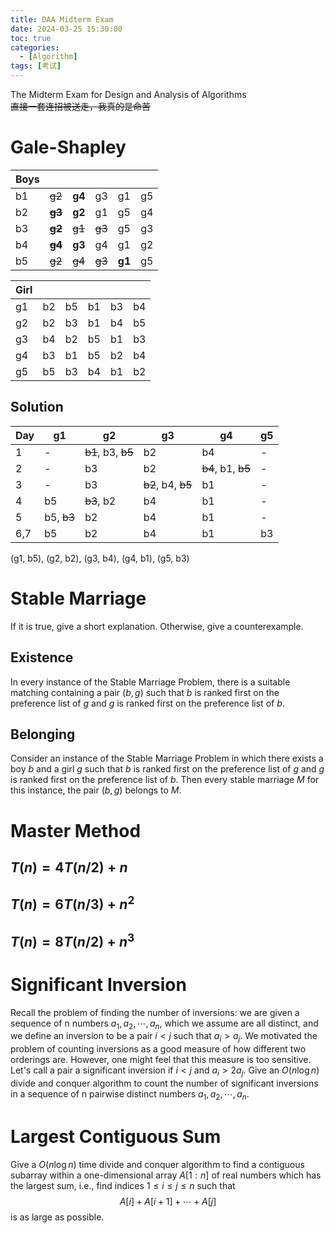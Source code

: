 ```yaml
---
title: DAA Midterm Exam
date: 2024-03-25 15:30:00
toc: true
categories:
  - [Algorithm]
tags: [考试]
---
```


The Midterm Exam for Design and Analysis of Algorithms  
~~直接一套连招被送走，我真的是命苦~~

<!-- more -->

# Gale-Shapley

| Boys |            |        |        |        |     |
| ---- | ---------- | ------ | ------ | ------ | --- |
| b1   | ~~g2~~     | **g4** | g3     | g1     | g5  |
| b2   | ~~**g3**~~ | **g2** | g1     | g5     | g4  |
| b3   | ~~**g2**~~ | ~~g1~~ | ~~g3~~ | g5     | g3  |
| b4   | ~~**g4**~~ | **g3** | g4     | g1     | g2  |
| b5   | ~~g2~~     | ~~g4~~ | ~~g3~~ | **g1** | g5  |

| Girl |     |     |     |     |     |
| ---- | --- | --- | --- | --- | --- |
| g1   | b2  | b5  | b1  | b3  | b4  |
| g2   | b2  | b3  | b1  | b4  | b5  |
| g3   | b4  | b2  | b5  | b1  | b3  |
| g4   | b3  | b1  | b5  | b2  | b4  |
| g5   | b5  | b3  | b4  | b1  | b2  |

## Solution

| Day | g1         | g2                 | g3                 | g4                 | g5  |
| --- | ---------- | ------------------ | ------------------ | ------------------ | --- |
| 1   | -          | ~~b1~~, b3, ~~b5~~ | b2                 | b4                 | -   |
| 2   | -          | b3                 | b2                 | ~~b4~~, b1, ~~b5~~ | -   |
| 3   | -          | b3                 | ~~b2~~, b4, ~~b5~~ | b1                 | -   |
| 4   | b5         | ~~b3~~, b2         | b4                 | b1                 | -   |
| 5   | b5, ~~b3~~ | b2                 | b4                 | b1                 | -   |
| 6,7 | b5         | b2                 | b4                 | b1                 | b3  |

(g1, b5), (g2, b2), (g3, b4), (g4, b1), (g5, b3)

# Stable Marriage

If it is true, give a short explanation. Otherwise, give a counterexample.

## Existence

In every instance of the Stable Marriage Problem, there is a suitable matching containing a pair $(b, g)$ such that $b$ is ranked first on the preference list of $g$ and $g$ is ranked first on the preference list of $b$.

## Belonging

Consider an instance of the Stable Marriage Problem in which there exists a boy $b$ and a girl $g$ such that $b$ is ranked first on the preference list of $g$ and $g$ is ranked first on the preference list of $b$. Then every stable marriage $M$ for this instance, the pair $(b, g)$ belongs to $M$.

# Master Method

## $T(n) = 4T(n/2) + n$

## $T(n) = 6T(n/3) + n^2$

## $T(n) = 8T(n/2) + n^3$

# Significant Inversion

Recall the problem of finding the number of inversions: we are given a sequence of n numbers $a_1, a_2, \cdots, a_n$, which we assume are all distinct, and we define an inversion to be a pair $i < j$ such that $a_i > a_j$. We motivated the problem of counting inversions as a good measure of how different two orderings are. However, one might feel that this measure is too sensitive. Let's call a pair a significant inversion if $i < j$ and $a_i > 2a_j$. Give an $O(n \log n)$ divide and conquer algorithm to count the number of significant inversions in a sequence of n pairwise distinct numbers $a_1, a_2, \cdots, a_n$.

# Largest Contiguous Sum

Give a $O(n \log n)$ time divide and conquer algorithm to find a contiguous subarray within a one-dimensional array $A[1 : n]$ of real numbers which has the largest sum, i.e., find indices $1 \leq i \leq j \leq n$ such that
$$ A[i] + A[i+1] + \cdots + A[j] $$
is as large as possible.
